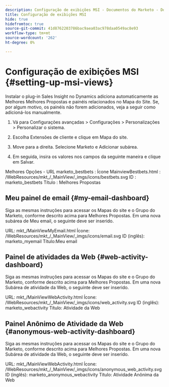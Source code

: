 ```yaml
---
description: Configuração de exibições MSI - Documentos do Marketo - Documentação do produto
title: Configuração de exibições MSI
hide: true
hidefromtoc: true
source-git-commit: 41d8762203786bac9aea03ac978daa0549ac8e93
workflow-type: tm+mt
source-wordcount: '262'
ht-degree: 0%

---
```


# Configuração de exibições MSI {#setting-up-msi-views}

Instalar o plug-in Sales Insight no Dynamics adiciona automaticamente as Melhores Melhores Propostas e painéis relacionados no Mapa do Site. Se, por algum motivo, os painéis não forem adicionados, veja a seguir como adicioná-los manualmente.

1. Vá para Configurações avançadas > Configurações > Personalizações > Personalizar o sistema.

1. Escolha Extensões de cliente e clique em Mapa do site.

1. Move para a direita. Selecione Marketo e Adicionar subárea.

1. Em seguida, insira os valores nos campos da seguinte maneira e clique em Salvar.

Melhores Opções - URL marketo_bestbets : Ícone MainviewBestbets.html : /WebResources/mkt_/_MainView/_imgs/icons/bestbets.svg ID : marketo_bestbets Título : Melhores Propostas

## Meu painel de email {#my-email-dashboard}

Siga as mesmas instruções para acessar os Mapas do site e o Grupo do Marketo, conforme descrito acima para Melhores Propostas.  Em uma nova subárea de Meu email, o seguinte deve ser inserido.

URL: mkt_/MainViewMyEmail.html Ícone: /WebResources/mkt_/_MainView/_imgs/icons/email.svg ID (inglês): marketo_myemail Título:Meu email

## Painel de atividades da Web {#web-activity-dashboard}

Siga as mesmas instruções para acessar os Mapas do site e o Grupo do Marketo, conforme descrito acima para Melhores Propostas.  Em uma nova Subárea de atividade da Web, o seguinte deve ser inserido.

URL: mkt_/MainViewWebActivity.html Ícone: /WebResources/mkt_/_MainView/_imgs/icons/web_activity.svg ID (inglês): marketo_webactivity Título: Atividade da Web

## Painel Anônimo de Atividade da Web {#anonymous-web-activity-dashboard}

Siga as mesmas instruções para acessar os Mapas do site e o Grupo do Marketo, conforme descrito acima para Melhores Propostas.  Em uma nova Subárea de atividade da Web, o seguinte deve ser inserido.

URL: mkt_/MainViewWebActivity.html Ícone: /WebResources/mkt_/_MainView/_imgs/icons/anonymous_web_activity.svg ID (inglês): marketo_anonymous_webactivity Título: Atividade Anônima da Web
